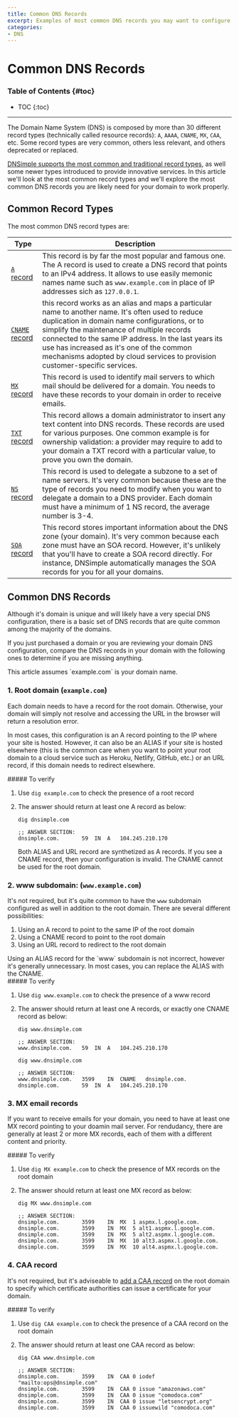 ```yaml
---
title: Common DNS Records
excerpt: Examples of most common DNS records you may want to configure for your domain.
categories:
- DNS
---
```


# Common DNS Records

### Table of Contents {#toc}

* TOC
{:toc}

---

The Domain Name System (DNS) is composed by more than 30 different record types (technically called resource records): `A`, `AAAA`, `CNAME`, `MX`, `CAA`, etc. Some record types are very common, others less relevant, and others deprecated or replaced.

[DNSimple supports the most common and traditional record types](/articles/supported-dns-records), as well some newer types introduced to provide innovative services. In this article we'll look at the most common record types and we'll explore the most common DNS records you are likely need for your domain to work properly.


## Common Record Types

The most common DNS record types are:

| Type | Description |
|------|-------------|
| [`A` record](/articles/a-record) | This record is by far the most popular and famous one. The A record is used to create a DNS record that points to an IPv4 address. It allows to use easily memonic names name such as `www.example.com` in place of IP addresses sich as `127.0.0.1`. |
| [`CNAME` record](/articles/a-record) | this record works as an alias and maps a particular name to another name. It's often used to reduce duplication in domain name configurations, or to simplify the maintenance of multiple records connected to the same IP address. In the last years its use has increased as it's one of the common mechanisms adopted by cloud services to provision customer-specific services. |
| [`MX` record](/articles/mx-record) | This record is used to identify mail servers to which mail should be delivered for a domain. You needs to have these records to your domain in order to receive emails. |
| [`TXT` record](/articles/txt-record) | This record allows a domain administrator to insert any text content into DNS records. These records are used for various purposes. One common example is for ownership validation: a provider may require to add to your domain a TXT record with a particular value, to prove you own the domain. |
| [`NS` record](/articles/ns-record) | This record is used to delegate a subzone to a set of name servers. It's very common because these are the type of records you need to modify when you want to delegate a domain to a DNS provider. Each domain must have a minimum of 1 NS record, the average number is 3-4. |
| [`SOA` record](/articles/soa-record) | This record stores important information about the DNS zone (your domain). It's very common because each zone must have an SOA record. However, it's unlikely that you'll have to create a SOA record directly. For instance, DNSimple automatically manages the SOA records for you for all your domains. |


## Common DNS Records

Although it's domain is unique and will likely have a very special DNS configuration, there is a basic set of DNS records that are quite common among the majority of the domains.

If you just purchased a domain or you are reviewing your domain DNS configuration, compare the DNS records in your domain with the following ones to determine if you are missing anything.

<info>
This article assumes `example.com` is your domain name.
</info>

### 1. Root domain (`example.com`)

Each domain needs to have a record for the root domain. Otherwise, your domain will simply not resolve and accessing the URL in the browser will return a resolution error.

In most cases, this configuration is an A record pointing to the IP where your site is hosted. However, it can also be an ALIAS if your site is hosted elsewhere (this is the common care when you want to point your root domain to a cloud service such as Heroku, Netlify, GitHub, etc.) or an URL record, if this domain needs to redirect elsewhere.

<div class="section-steps" markdown="1">
##### To verify

1. Use `dig example.com` to check the presence of a root record
1. The answer should return at least one A record as below:

    ```
    dig dnsimple.com

    ;; ANSWER SECTION:
    dnsimple.com.		59	IN	A	104.245.210.170
    ```

    <info>
    Both ALIAS and URL record are synthetized as A records.
    </info>

    <note>
    If you see a CNAME record, then your configuration is invalid. The CNAME cannot be used for the root domain.
    </note>
</div>

### 2. www subdomain: (`www.example.com`)

It's not required, but it's quite common to have the `www` subdomain configured as well in addition to the root domain. There are several different possibilities:

1. Using an A record to point to the same IP of the root domain
2. Using a CNAME record to point to the root domain
3. Using an URL record to redirect to the root domain

<tip>
Using an ALIAS record for the `www` subdomain is not incorrect, however it's generally unnecessary. In most cases, you can replace the ALIAS with the CNAME.
</tip>

<div class="section-steps" markdown="1">
##### To verify

1. Use `dig www.example.com` to check the presence of a www record
1. The answer should return at least one A records, or exactly one CNAME record as below:

    ```
    dig www.dnsimple.com

    ;; ANSWER SECTION:
    www.dnsimple.com.	59	IN	A	104.245.210.170
    ```

    ```
    dig www.dnsimple.com

    ;; ANSWER SECTION:
    www.dnsimple.com.	3599	IN	CNAME	dnsimple.com.
    dnsimple.com.		59	IN	A	104.245.210.170
    ```
</div>

### 3. MX email records

If you want to receive emails for your domain, you need to have at least one MX record pointing to your doamin mail server. For rendudancy, there are generally at least 2 or more MX records, each of them with a different content and priority.

<div class="section-steps" markdown="1">
##### To verify

1. Use `dig MX example.com` to check the presence of MX records on the root domain
1. The answer should return at least one MX record as below:

    ```
    dig MX www.dnsimple.com

    ;; ANSWER SECTION:
    dnsimple.com.		3599	IN	MX	1 aspmx.l.google.com.
    dnsimple.com.		3599	IN	MX	5 alt1.aspmx.l.google.com.
    dnsimple.com.		3599	IN	MX	5 alt2.aspmx.l.google.com.
    dnsimple.com.		3599	IN	MX	10 alt3.aspmx.l.google.com.
    dnsimple.com.		3599	IN	MX	10 alt4.aspmx.l.google.com.
    ```
</div>

### 4. CAA record

It's not required, but it's adviseable to [add a CAA record](/articles/caa-record) on the root domain to specify which certificate authorities can issue a certificate for your domain.

<div class="section-steps" markdown="1">
##### To verify

1. Use `dig CAA example.com` to check the presence of a CAA record on the root domain
1. The answer should return at least one CAA record as below:

    ```
    dig CAA www.dnsimple.com

    ;; ANSWER SECTION:
    dnsimple.com.		3599	IN	CAA	0 iodef "mailto:ops@dnsimple.com"
    dnsimple.com.		3599	IN	CAA	0 issue "amazonaws.com"
    dnsimple.com.		3599	IN	CAA	0 issue "comodoca.com"
    dnsimple.com.		3599	IN	CAA	0 issue "letsencrypt.org"
    dnsimple.com.		3599	IN	CAA	0 issuewild "comodoca.com"
    ```
</div>